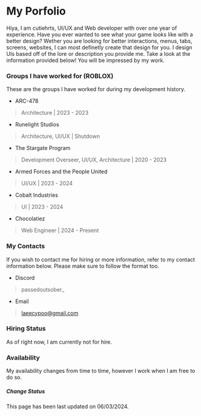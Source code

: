 # My Porfolio

Hiya, I am cutiehrts, UI/UX and Web developer with over one year of experience.
Have you ever wanted to see what your game looks like with a better design? Wether you are looking for better interactions, menus, tabs, screens, websites, I can most definetly create that design for you. I design UIs based off of the lore or description you provide me. Take a look at the information provided below! You will be impressed by my work.

### Groups I have worked for (ROBLOX)
These are the groups I have worked for during my development history.

* ARC-478
> Architecture | 2023 - 2023

* Runelight Studios
> Architecture, UI/UX | Shutdown

* The Stargate Program
> Development Overseer, UI/UX, Architecture | 2020 - 2023

* Armed Forces and the People United
> UI/UX | 2023 - 2024

* Cobalt Industries
> UI | 2023 - 2024

* Chocolatiez
> Web Engineer | 2024 - Present



### My Contacts
If you wish to contact me for hiring or more information, refer to my contact information below. Please make sure to follow the format too.

* Discord
> passedoutsober_

* Email
> laeecypoo@gmail.com

### Hiring Status
As of right now, I am currently not for hire.

### Availability
My availability changes from time to time, however I work when I am free to do so.

##### Change Status
This page has been last updated on 06/03/2024.
